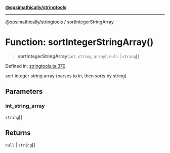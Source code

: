 [**@opsimathically/stringtools**](../README.md)

***

[@opsimathically/stringtools](../README.md) / sortIntegerStringArray

# Function: sortIntegerStringArray()

> **sortIntegerStringArray**(`int_string_array`): `null` \| `string`[]

Defined in: [stringtools.ts:370](https://github.com/opsimathically/stringtools/blob/19be7bae03961147b0747304375997adca8ccd4a/src/stringtools.ts#L370)

sort integer string array (parses to in, then sorts by string)

## Parameters

### int\_string\_array

`string`[]

## Returns

`null` \| `string`[]
